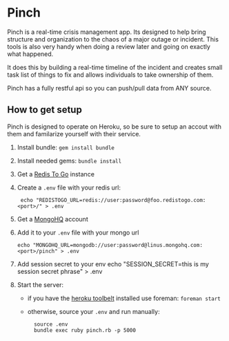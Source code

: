# Pinch

Pinch is a real-time crisis management app. Its designed to help bring structure and organization to the chaos of a major outage or incident. This tools is also very handy when doing a review later and going on exactly what happened.

It does this by building a real-time timeline of the incident and creates small task list of things to fix and allows individuals to take ownership of them.

Pinch has a fully restful api so you can push/pull data from ANY source.


## How to get setup
Pinch is designed to operate on Heroku, so be sure to setup an accout with them and familarize yourself with their service.

1. Install bundle: `gem install bundle`
2. Install needed gems: `bundle install`
3. Get a [Redis To Go](http://redistogo.com) instance
4. Create a `.env` file with your redis url:

        echo "REDISTOGO_URL=redis://user:password@foo.redistogo.com:<port>/" > .env
5. Get a [MongoHQ](http://mongohq.com) account
6. Add it to your `.env` file with your mongo url

       echo "MONGOHQ_URL=mongodb://user:password@linus.mongohq.com:<port>/pinch" > .env
7. Add session secret to your env
       echo "SESSION_SECRET=this is my session secret phrase" > .env
8. Start the server:
    * if you have the [heroku toolbelt](https://toolbelt.heroku.com/) installed
      use foreman: `foreman start`
    * otherwise, source your `.env` and run manually:

            source .env
            bundle exec ruby pinch.rb -p 5000

